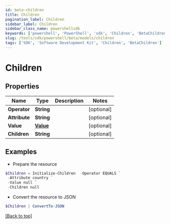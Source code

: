 ```yaml
---
id: beta-children
title: Children
pagination_label: Children
sidebar_label: Children
sidebar_class_name: powershellsdk
keywords: ['powershell', 'PowerShell', 'sdk', 'Children', 'BetaChildren'] 
slug: /tools/sdk/powershell/beta/models/children
tags: ['SDK', 'Software Development Kit', 'Children', 'BetaChildren']
---
```



# Children

## Properties

Name | Type | Description | Notes
------------ | ------------- | ------------- | -------------
**Operator** | **String** |  | [optional] 
**Attribute** | **String** |  | [optional] 
**Value** | [**Value**](value) |  | [optional] 
**Children** | **String** |  | [optional] 

## Examples

- Prepare the resource
```powershell
$Children = Initialize-Children  -Operator EQUALS `
 -Attribute country `
 -Value null `
 -Children null
```

- Convert the resource to JSON
```powershell
$Children | ConvertTo-JSON
```


[[Back to top]](#) 

